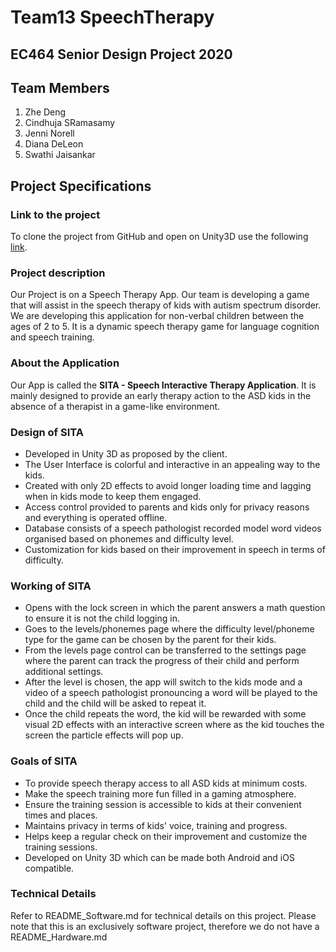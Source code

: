 # Team13 SpeechTherapy

## EC464 Senior Design Project 2020

## Team Members
1. Zhe Deng
2. Cindhuja SRamasamy
3. Jenni Norell
4. Diana DeLeon
5. Swathi Jaisankar

## Project Specifications

### Link to the project
To clone the project from GitHub and open on Unity3D use the following [link](https://github.com/jenninorell/Senior-Design.git).

### Project description
Our Project is on a Speech Therapy App. Our team is developing a game that will assist in the speech therapy of kids with autism spectrum disorder. We are developing this application for non-verbal children between the ages of 2 to 5. It is a dynamic speech therapy game for language cognition and speech training.

### About the Application
Our App is called the **SITA - Speech Interactive Therapy Application**. It is mainly designed to provide an early therapy action to the ASD kids in the absence of a therapist in a game-like environment.

### Design of SITA
- Developed in Unity 3D as proposed by the client.
- The User Interface is colorful and interactive in an appealing way to the kids. 
- Created with only 2D effects to avoid longer loading time and lagging when in kids mode to keep them engaged.
- Access control provided to parents and kids only for privacy reasons and everything is operated offline. 
- Database consists of a speech pathologist recorded model word videos organised based on phonemes and difficulty level. 
- Customization for kids based on their improvement in speech in terms of difficulty.

### Working of SITA
- Opens with the lock screen in which the parent answers a math question to ensure it is not the child logging in. 
- Goes to the levels/phonemes page where the difficulty level/phoneme type for the game can be chosen by the parent for their kids. 
- From the levels page control can be transferred to the settings page where the parent can track the progress of their child and perform additional settings. 
- After the level is chosen, the app will switch to the kids mode and a video of a speech pathologist pronouncing a word will be played to the child and the child will be asked to repeat it. 
- Once the child repeats the word, the kid will be rewarded with some visual 2D effects with an interactive screen where as the kid touches the screen the particle effects will pop up.

### Goals of SITA
- To provide speech therapy access to all ASD kids at minimum costs. 
- Make the speech training more fun filled in a gaming atmosphere.
- Ensure the training session is accessible to kids at their convenient times and places.
- Maintains privacy in terms of kids' voice, training and progress. 
- Helps keep a regular check on their improvement and customize the training sessions.
- Developed on Unity 3D which can be made both Android and iOS compatible.

### Technical Details
Refer to README_Software.md for technical details on this project.
Please note that this is an exclusively software project, therefore we do not have a README_Hardware.md

 

